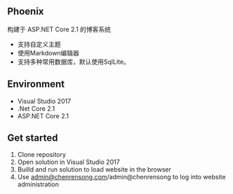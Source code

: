 
## Phoenix 
构建于 ASP.NET Core 2.1 的博客系统
 * 支持自定义主题
 * 使用Markdown编辑器
 * 支持多种常用数据库，默认使用SqlLite。

## Environment
  * Visual Studio 2017
  * .Net Core 2.1
  * ASP.NET Core 2.1

## Get started
  1. Clone repository
  2. Open solution in Visual Studio 2017
  3. Builld and run solution to load website in the browser
  4. Use admin@chenrensong.com/admin@chenrensong to log into website administration

